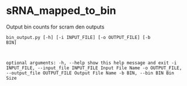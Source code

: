 # sRNA_mapped_to_bin

Output bin counts for scram den outputs

<code>bin_output.py [-h] [-i INPUT_FILE] [-o OUTPUT_FILE] [-b BIN]

optional arguments:
  -h, --help            show this help message and exit
  -i INPUT_FILE, --input_file INPUT_FILE
                        Input File Name
  -o OUTPUT_FILE, --output_file OUTPUT_FILE
                        Output File Name
  -b BIN, --bin BIN     Bin Size</code>
